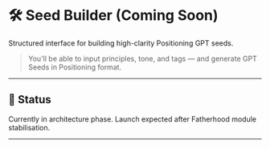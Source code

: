 # 🛠️ Seed Builder (Coming Soon)  
Structured interface for building high-clarity Positioning GPT seeds.

> You'll be able to input principles, tone, and tags — and generate GPT Seeds in Positioning format.

---

## 📌 Status  
Currently in architecture phase. Launch expected after Fatherhood module stabilisation.

---
